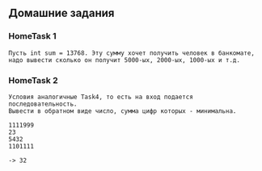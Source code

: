 ## Домашние задания

### HomeTask 1

```
Пусть int sum = 13768. Эту сумму хочет получить человек в банкомате, надо вывести сколько он получит 5000-ых, 2000-ых, 1000-ых и т.д.
```

### HomeTask 2

```
Условия аналогичные Task4, то есть на вход подается последовательность.
Вывести в обратном виде число, сумма цифр которых - минимальна.

1111999
23
5432
1101111

-> 32
```